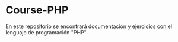# Course-PHP
En este repositorio se encontrará  documentación y ejercicios con el lenguaje de programación "PHP" 
